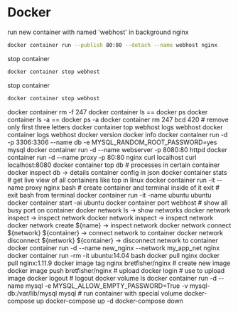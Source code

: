 # Docker
run new container with named 'webhost' in background nginx
```bash
docker container run --publish 80:80 --detach --name webhost nginx
```
stop container
```bash
docker container stop webhost
```
stop container
```bash
docker container stop webhost
```
docker container rm -f 247
docker container ls == docker ps
docker container ls -a == docker ps -a
docker container rm 247 bcd 420 # remove only first three letters
docker container top webhost
logs webhost
docker container logs webhost
docker version
docker info
docker container run -d -p 3306:3306 --name db -e MYSQL_RANDOM_ROOT_PASSWORD=yes mysql
docker container run -d --name webserver -p 8080:80 httpd
docker container run -d --name proxy -p 80:80 nginx
curl localhost
curl localhost:8080
docker container top db # processes in certain container
docker inspect db -> details container config in json
docker container stats # get live view of all containers like top in linux
docker container run -it --name proxy nginx bash # create container and terminal inside of it
exit # exit bash from terminal
docker container run -it -name ubuntu ubuntu
docker container start -ai ubuntu
docker container port webhost # show all busy port on container
docker network ls -> show networks
docker network inspect -> inspect network
docker network inspect -> inspect network
docker network create ${name} -> inspect network
docker network connect ${network} ${container} -> connect network to container
docker network disconnect ${network} ${container} -> disconnect network to container
docker container run -d --name new_nginx --network my_app_net nginx
docker container run -rm -it ubuntu:14.04 bash 
docker pull nginx
docker pull nginx:1.11.9
docker image tag nginx bretfisher/nginx # create new image
docker image push bretfisher/nginx # upload
docker login # use to upload image
docker logout # logout
docker volume ls
docker container run -d --name mysql -e MYSQL_ALLOW_EMPTY_PASSWORD=True -v mysql-db:/var/lib/mysql mysql # run container with special volume
docker-compose up
docker-compose up -d
docker-compose down
